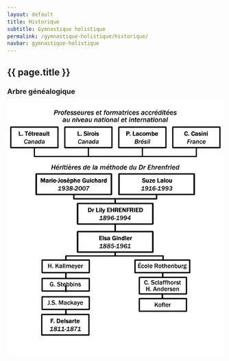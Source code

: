 ```yaml
---
layout: default
title: Historique
subtitle: Gymnastique holistique
permalink: /gymnastique-holistique/historique/
navbar: gymnastique-holistique
---
```


## {{ page.title }}

### Arbre généalogique

![Arbre généalogique](/assets/images/arbre.png "Arbre généalogique")